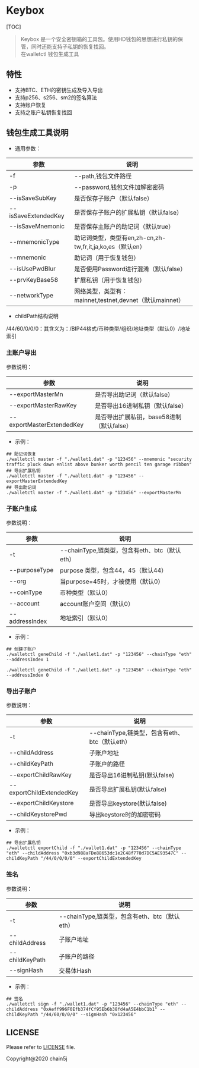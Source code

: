 # Keybox

[TOC]

> Keybox 是一个安全密钥箱的工具包。使用HD钱包的思想进行私钥的保管，同时还能支持子私钥的恢复找回。</br>
> 在walletctl 钱包生成工具

## 特性

- 支持BTC、ETH的密钥生成及导入导出
- 支持p256、s256、sm2的签名算法
- 支持账户恢复
- 支持之账户私钥恢复找回

## 钱包生成工具说明

- 通用参数：

| 参数                  | 说明                                           |
|---------------------|----------------------------------------------|
| -f                  | --path,钱包文件路径                                |
| -p                  | --password,钱包文件加解密密码                         |
| --isSaveSubKey      | 是否保存子账户（默认false）                             |
| --isSaveExtendedKey | 是否保存子账户的扩展私钥（默认false）                        |
| --isSaveMnemonic    | 是否保存主账户的助记词（默认true）                          |
| --mnemonicType      | 助记词类型，类型有en,zh-cn,zh-tw,fr,it,ja,ko,es（默认en） |
| --mnemonic          | 助记词（用于恢复钱包）                                  |
| --isUsePwdBlur      | 是否使用Password进行混淆（默认false）                    |
| --prvKeyBase58      | 扩展私钥（用于恢复钱包）                                 |
| --networkType       | 网络类型，类型有：mainnet,testnet,devnet（默认mainnet）   |

- childPath结构说明

/44/60/0/0/0：其含义为：/BIP44格式/币种类型/组织/地址类型（默认0）/地址索引

### 主账户导出

参数说明：

| 参数                        | 说明                         |
|---------------------------|----------------------------|
| --exportMasterMn          | 是否导出助记词（默认false）           |
| --exportMasterRawKey      | 是否导出16进制私钥（默认false）        |
| --exportMasterExtendedKey | 是否导出扩展私钥，base58进制（默认false） |

- 示例：

```shell script
## 助记词恢复
./walletctl master -f "./wallet1.dat" -p "123456" --mnemonic "security traffic pluck dawn enlist above bunker worth pencil ten garage ribbon"
## 导出扩展私钥
./walletctl master -f "./wallet1.dat" -p "123456" --exportMasterExtendedKey
## 导出助记词
./walletctl master -f "./wallet1.dat" -p "123456" --exportMasterMn
```

### 子账户生成

参数说明：

| 参数             | 说明                                |
|----------------|-----------------------------------|
| -t             | --chainType,链类型，包含有eth、btc（默认eth） |
| --purposeType  | purpose 类型，包含44，45（默认44）          |
| --org          | 当purpose=45时，才被使用（默认0）            |
| --coinType     | 币种类型（默认0）                         |
| --account      | account账户空间（默认0）                  |
| --addressIndex | 地址索引（默认0）                         |

- 示例：

```shell script
## 创建子账户
./walletctl geneChild -f "./wallet1.dat" -p "123456" --chainType "eth" --addressIndex 1

./walletctl geneChild -f "./wallet1.dat" -p "123456" --chainType "eth" --addressIndex 0
```

### 导出子账户

参数说明：

| 参数                       | 说明                                |
|--------------------------|-----------------------------------|
| -t                       | --chainType,链类型，包含有eth、btc（默认eth） |
| --childAddress           | 子账户地址                             |
| --childKeyPath           | 子账户的路径                            |
| --exportChildRawKey      | 是否导出16进制私钥(默认false)               |
| --exportChildExtendedKey | 是否导出扩展私钥(默认false)                 |
| --exportChildKeystore    | 是否导出keystore(默认false)             |
| --childKeystorePwd       | 导出keystore时的加密密码                  |

- 示例：

```shell script
## 导出扩展私钥
./walletctl exportChild -f "./wallet1.dat" -p "123456" --chainType "eth" --childAddress "0xb3d988aFDe88653dc1e2C48f770d7DC5AE93547C" --childKeyPath "/44/0/0/0/0" --exportChildExtendedKey
```

### 签名

参数说明：

| 参数             | 说明                                |
|----------------|-----------------------------------|
| -t             | --chainType,链类型，包含有eth、btc（默认eth） |
| --childAddress | 子账户地址                             |
| --childKeyPath | 子账户的路径                            |
| --signHash     | 交易体Hash                           |

- 示例：

```shell script
## 签名
./walletctl sign -f "./wallet1.dat" -p "123456" --chainType "eth" --childAddress "0xAeff996F0Efb374fCf95Eb6b38fd4aA5E4bbC1b1" --childKeyPath "/44/60/0/0/0" --signHash "0x123456"
```

## LICENSE

Please refer to [LICENSE](LICENSE) file.

Copyright@2020 chain5j